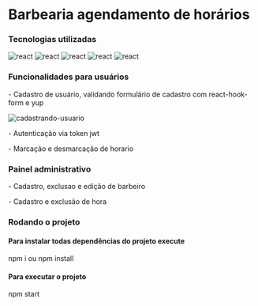 # Barbearia agendamento de horários

### Tecnologias utilizadas

<div>
  <img alt='react' src='https://img.shields.io/badge/React-20232A?style=for-the-badge&logo=react&logoColor=61DAFB' />
  <img alt='react' src='https://img.shields.io/badge/TypeScript-007ACC?style=for-the-badge&logo=typescript&logoColor=white' />
  <img alt='react' src='https://img.shields.io/badge/Bootstrap-563D7C?style=for-the-badge&logo=bootstrap&logoColor=white' />
  <img alt='react' src='https://img.shields.io/badge/HTML-239120?style=for-the-badge&logo=html5&logoColor=white' />
  <img alt='react' src='https://img.shields.io/badge/CSS-239120?&style=for-the-badge&logo=css3&logoColor=white' />
</div>

### Funcionalidades para usuários

<p>
  - Cadastro de usuário, validando formulário de cadastro com react-hook-form e yup
</p>

![cadastrando-usuario](https://user-images.githubusercontent.com/96303722/205068642-8ffd5b61-18b6-4b37-9738-7ca155819d9d.gif)


<p>- Autenticação via token jwt</p>
<p>- Marcação e desmarcação de horario</p>

### Painel administrativo

<p>- Cadastro, exclusao e edição de barbeiro</p>
<p>- Cadastro e exclusão de hora</p>

### Rodando o projeto

#### Para instalar todas dependências do projeto execute
<p>npm i ou npm install</p>

#### Para executar o projeto
<p>npm start</p>

